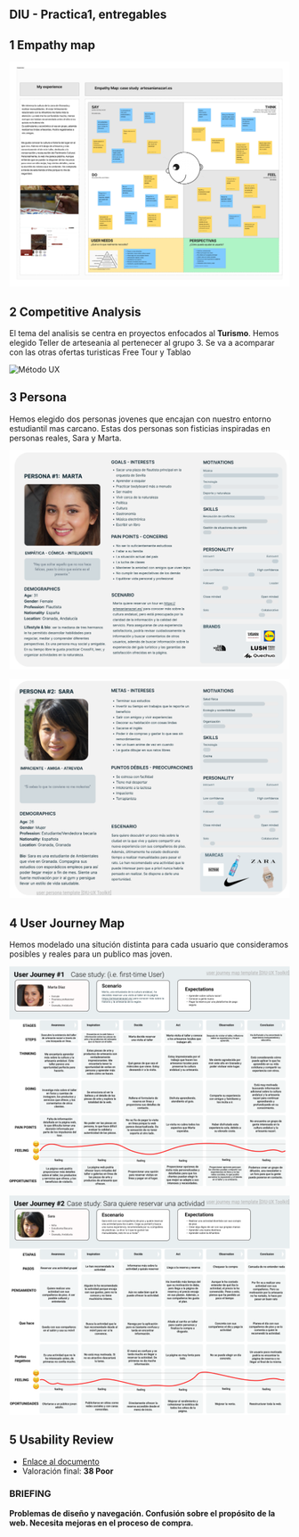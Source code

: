 ## DIU - Practica1, entregables

1 Empathy map
-----

![Método UX](img/Empathy_Map.png)

2 Competitive Analysis
-----

El tema del analisis se centra en proyectos enfocados al __Turismo__. Hemos elegido Teller de arteseania al pertenecer al grupo 3. Se va a acomparar con las otras ofertas turisticas Free Tour y Tablao

![Método UX](img/Competitor_Analysis.jpg)

3 Persona
-----

Hemos elegido dos personas jovenes que encajan con nuestro entorno estudiantil mas carcano. Estas dos personas son fisticias inspiradas en personas reales, Sara y Marta.

![Método UX](img/Persona1.png)

![Método UX](img/Persona2_Sara.png)

4 User Journey Map
----

Hemos modelado una situción distinta para cada usuario que consideramos posibles y reales para un publico mas joven.

![Método UX](img/User_journey1.png)

![Método UX](img/User_journey2.png)

5 Usability Review
----
- [Enlace al documento](Usability-review.xls)
- Valoración final: __38 Poor__

### BRIEFING

__Problemas de diseño y navegación. Confusión sobre el propósito de la web. Necesita mejoras en el proceso de compra.__
